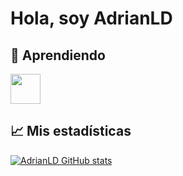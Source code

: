 # Hola, soy AdrianLD

## 📖 Aprendiendo
<img src="https://github.com/isocpp/logos/raw/master/cpp_logo.png" width="48">




## 📈 Mis estadísticas
[![AdrianLD GitHub stats](https://github-readme-stats.vercel.app/api?username=AdrianLD)](https://github.com/anuraghazra/github-readme-stats)
